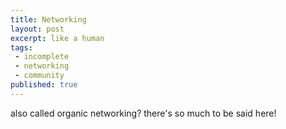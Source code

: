 ```yaml
---
title: Networking
layout: post
excerpt: like a human
tags:
 - incomplete
 - networking
 - community
published: true
---
```


also called organic networking? there's so much to be said here!